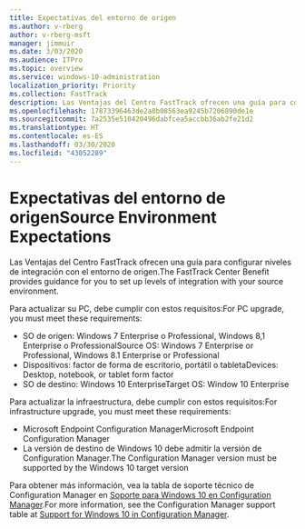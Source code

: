 ```yaml
---
title: Expectativas del entorno de origen
ms.author: v-rberg
author: v-rberg-msft
manager: jimmuir
ms.date: 3/03/2020
ms.audience: ITPro
ms.topic: overview
ms.service: windows-10-administration
localization_priority: Priority
ms.collection: FastTrack
description: Las Ventajas del Centro FastTrack ofrecen una guía para configurar niveles de integración con el entorno de origen para la implementación de Windows 10.
ms.openlocfilehash: 17873396463de2a8b08563ea9245b7206890de1e
ms.sourcegitcommit: 7a2535e510420496dabfcea5accbb36ab2fe21d2
ms.translationtype: HT
ms.contentlocale: es-ES
ms.lasthandoff: 03/30/2020
ms.locfileid: "43052289"
---
```

# <a name="source-environment-expectations"></a><span data-ttu-id="70514-103">Expectativas del entorno de origen</span><span class="sxs-lookup"><span data-stu-id="70514-103">Source Environment Expectations</span></span>

<span data-ttu-id="70514-104">Las Ventajas del Centro FastTrack ofrecen una guía para configurar niveles de integración con el entorno de origen.</span><span class="sxs-lookup"><span data-stu-id="70514-104">The FastTrack Center Benefit provides guidance for you to set up levels of integration with your source environment.</span></span>
  
<span data-ttu-id="70514-105">Para actualizar su PC, debe cumplir con estos requisitos:</span><span class="sxs-lookup"><span data-stu-id="70514-105">For PC upgrade, you must meet these requirements:</span></span>

- <span data-ttu-id="70514-106">SO de origen: Windows 7 Enterprise o Professional, Windows 8,1 Enterprise o Professional</span><span class="sxs-lookup"><span data-stu-id="70514-106">Source OS: Windows 7 Enterprise or Professional, Windows 8.1 Enterprise or Professional</span></span>
- <span data-ttu-id="70514-107">Dispositivos: factor de forma de escritorio, portátil o tableta</span><span class="sxs-lookup"><span data-stu-id="70514-107">Devices: Desktop, notebook, or tablet form factor</span></span>
- <span data-ttu-id="70514-108">SO de destino: Windows 10 Enterprise</span><span class="sxs-lookup"><span data-stu-id="70514-108">Target OS: Window 10 Enterprise</span></span>

<span data-ttu-id="70514-109">Para actualizar la infraestructura, debe cumplir con estos requisitos:</span><span class="sxs-lookup"><span data-stu-id="70514-109">For infrastructure upgrade, you must meet these requirements:</span></span>   

- <span data-ttu-id="70514-110">Microsoft Endpoint Configuration Manager</span><span class="sxs-lookup"><span data-stu-id="70514-110">Microsoft Endpoint Configuration Manager</span></span>  
- <span data-ttu-id="70514-111">La versión de destino de Windows 10 debe admitir la versión de Configuration Manager.</span><span class="sxs-lookup"><span data-stu-id="70514-111">The Configuration Manager version must be supported by the Windows 10 target version</span></span>

<span data-ttu-id="70514-112">Para obtener más información, vea la tabla de soporte técnico de Configuration Manager en [Soporte para Windows 10 en Configuration Manager](https://docs.microsoft.com/sccm/core/plan-design/configs/support-for-windows-10).</span><span class="sxs-lookup"><span data-stu-id="70514-112">For more information, see the Configuration Manager support table at [Support for Windows 10 in Configuration Manager](https://docs.microsoft.com/sccm/core/plan-design/configs/support-for-windows-10).</span></span>
  